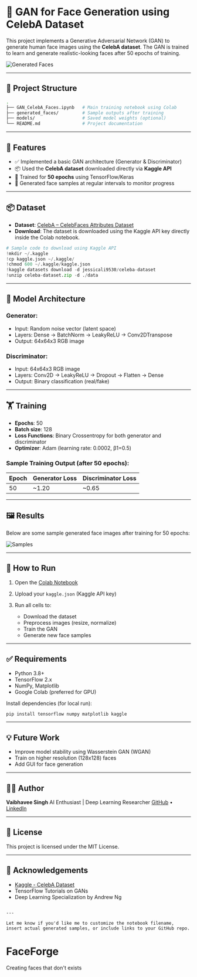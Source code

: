 # 🧠 GAN for Face Generation using CelebA Dataset

This project implements a Generative Adversarial Network (GAN) to generate human face images using the **CelebA dataset**. The GAN is trained to learn and generate realistic-looking faces after 50 epochs of training.

![Generated Faces](https://github.com/yourusername/yourrepo/assets/generated_faces_sample.png) 

---

## 📁 Project Structure

```bash
.
├── GAN_CelebA_Faces.ipynb   # Main training notebook using Colab
├── generated_faces/         # Sample outputs after training
├── models/                  # Saved model weights (optional)
└── README.md                # Project documentation
````

---

## 📌 Features

* ✅ Implemented a basic GAN architecture (Generator & Discriminator)
* 📦 Used the **CelebA dataset** downloaded directly via **Kaggle API**
* 🧪 Trained for **50 epochs** using TensorFlow/Keras
* 🎨 Generated face samples at regular intervals to monitor progress

---

## 📦 Dataset

* **Dataset**: [CelebA – CelebFaces Attributes Dataset](https://www.kaggle.com/datasets/jessicali9530/celeba-dataset)
* **Download**: The dataset is downloaded using the Kaggle API key directly inside the Colab notebook.

```python
# Sample code to download using Kaggle API
!mkdir ~/.kaggle
!cp kaggle.json ~/.kaggle/
!chmod 600 ~/.kaggle/kaggle.json
!kaggle datasets download -d jessicali9530/celeba-dataset
!unzip celeba-dataset.zip -d ./data
```

---

## 🧠 Model Architecture

### Generator:

* Input: Random noise vector (latent space)
* Layers: Dense → BatchNorm → LeakyReLU → Conv2DTranspose
* Output: 64x64x3 RGB image

### Discriminator:

* Input: 64x64x3 RGB image
* Layers: Conv2D → LeakyReLU → Dropout → Flatten → Dense
* Output: Binary classification (real/fake)

---

## 🏋️ Training

* **Epochs**: 50
* **Batch size**: 128
* **Loss Functions**: Binary Crossentropy for both generator and discriminator
* **Optimizer**: Adam (learning rate: 0.0002, β1=0.5)

### Sample Training Output (after 50 epochs):

| Epoch | Generator Loss | Discriminator Loss |
| ----- | -------------- | ------------------ |
| 50    | \~1.20         | \~0.65             |

---

## 🖼️ Results

Below are some sample generated face images after training for 50 epochs:

![Samples](generated_faces/sample_epoch_50.png) <!-- Replace with actual sample image path -->

---

## 🚀 How to Run

1. Open the [Colab Notebook](./GAN_CelebA_Faces.ipynb)
2. Upload your `kaggle.json` (Kaggle API key)
3. Run all cells to:

   * Download the dataset
   * Preprocess images (resize, normalize)
   * Train the GAN
   * Generate new face samples

---

## ✅ Requirements

* Python 3.8+
* TensorFlow 2.x
* NumPy, Matplotlib
* Google Colab (preferred for GPU)

Install dependencies (for local run):

```bash
pip install tensorflow numpy matplotlib kaggle
```

---

## 💡 Future Work

* Improve model stability using Wasserstein GAN (WGAN)
* Train on higher resolution (128x128) faces
* Add GUI for face generation

---

## 🧑‍💻 Author

**Vaibhavee Singh**
AI Enthusiast | Deep Learning Researcher
[GitHub](https://github.com/vaibhavee-singh) • [LinkedIn](https://linkedin.com/in/vaibhavee-singh)

---

## 📜 License

This project is licensed under the MIT License.

---

## 🌟 Acknowledgements

* [Kaggle - CelebA Dataset](https://www.kaggle.com/datasets/jessicali9530/celeba-dataset)
* TensorFlow Tutorials on GANs
* Deep Learning Specialization by Andrew Ng

```

---

Let me know if you'd like me to customize the notebook filename, insert actual generated samples, or include links to your GitHub repo.
```
# FaceForge
Creating faces that don't exists
